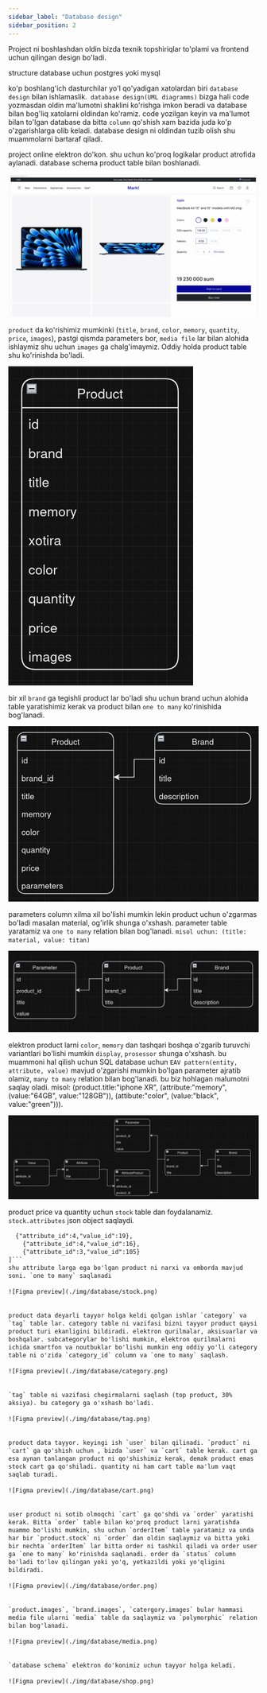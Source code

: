 ```yaml
---
sidebar_label: "Database design"
sidebar_position: 2
---
```


Project ni boshlashdan oldin bizda texnik topshiriqlar to'plami va frontend uchun qilingan design bo'ladi. 

structure database uchun postgres yoki mysql

ko'p boshlang'ich dasturchilar yo'l qo'yadigan xatolardan biri `database design` bilan ishlamaslik.` database design(UML diagramms)` bizga hali code yozmasdan oldin ma'lumotni shaklini ko'rishga imkon beradi va database bilan bog'liq xatolarni oldindan ko'ramiz. code yozilgan keyin va ma'lumot bilan to'lgan database da bitta `column` qo'shish xam bazida juda ko'p o'zgarishlarga olib keladi. database design ni oldindan tuzib olish shu muammolarni bartaraf qiladi. 

project online elektron do'kon. shu uchun ko'proq logikalar product atrofida aylanadi.
database schema product table bilan boshlanadi.

![Figma preview](./img/database/figma.png)


`product` da ko'rishimiz mumkinki (`title`, `brand`, `color`, `memory`, `quantity`, `price`, `images`), pastgi qismda parameters bor, `media file` lar bilan alohida ishlaymiz shu uchun `images` ga chalg'imaymiz. Oddiy holda product table shu ko'rinishda bo'ladi.

![Figma preview](./img/database/product.png)


bir xil `brand` ga tegishli product lar bo'ladi shu uchun brand uchun alohida table yaratishimiz kerak va product bilan `one to many` ko'rinishida bog'lanadi.

![Figma preview](./img/database/brand.png)


parameters column xilma xil bo'lishi mumkin lekin product uchun o'zgarmas bo'ladi masalan material, og'irlik shunga o'xshash. parameter table yaratamiz va `one to many` relation bilan bog'lanadi. `misol uchun: (title: material, value: titan)`

![Figma preview](./img/database/parameter.png)


elektron product larni `color`, `memory` dan tashqari boshqa o'zgarib turuvchi variantlari bo'lishi mumkin `display`, `prosessor` shunga o'xshash. bu muammoni hal qilish uchun SQL database uchun `EAV pattern(entity, attribute, value)`  mavjud o'zgarishi mumkin bo'lgan parameter ajratib olamiz, `many to many` relation bilan bog'lanadi. bu biz hohlagan malumotni saqlay oladi. misol: (product.title:"iphone XR", (attribute:"memory", (value:"64GB", value:"128GB")), (attibute:"color", (value:"black", value:"green"))). 

![Figma preview](./img/database/EAV.png)


product price va quantity uchun `stock` table dan foydalanamiz. `stock.attributes` json object saqlaydi.
```[
  {"attribute_id":4,"value_id":19},
	{"attribute_id":4,"value_id":16},
	{"attribute_id":3,"value_id":105}
]```
shu attribute larga ega bo'lgan product ni narxi va omborda mavjud soni. `one to many` saqlanadi

![Figma preview](./img/database/stock.png)


product data deyarli tayyor holga keldi qolgan ishlar `category` va `tag` table lar. category table ni vazifasi bizni tayyor product qaysi product turi ekanligini bildiradi. elektron qurilmalar, aksisuarlar va boshqalar. subcategorylar bo'lishi mumkin, elektron qurilmalarni ichida smartfon va noutbuklar bo'lishi mumkin eng oddiy yo'li category table ni o'zida `category_id` column va `one to many` saqlash.

![Figma preview](./img/database/category.png)


`tag` table ni vazifasi chegirmalarni saqlash (top product, 30% aksiya). bu category ga o'xshash bo'ladi.

![Figma preview](./img/database/tag.png)


product data tayyor. keyingi ish `user` bilan qilinadi. `product` ni `cart` ga qo'shish uchun , bizda `user` va `cart` table kerak. cart ga esa aynan tanlangan product ni qo'shishimiz kerak, demak product emas stock cart ga qo'shiladi. quantity ni ham cart table ma'lum vaqt saqlab turadi.

![Figma preview](./img/database/cart.png)


user product ni sotib olmoqchi `cart` ga qo'shdi va `order` yaratishi kerak. Bitta `order` table bilan ko'proq product larni yaratishda muammo bo'lishi mumkin, shu uchun `orderItem` table yaratamiz va unda har bir `product.stock` ni `order` dan oldin saqlaymiz va bitta yoki bir nechta `orderItem` lar bitta order ni tashkil qiladi va order user ga `one to many` ko'rinishda saqlanadi. order da `status` column bo'ladi to'lov qilingan yoki yo'q, yetkazildi yoki yo'qligini bildiradi.

![Figma preview](./img/database/order.png)


`product.images`, `brand.images`, `catergory.images` bular hammasi media file ularni `media` table da saqlaymiz va `polymorphic` relation bilan bog'lanadi.

![Figma preview](./img/database/media.png)


`database schema` elektron do'konimiz uchun tayyor holga keladi.

![Figma preview](./img/database/shop.png)
